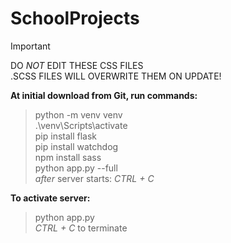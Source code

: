# SchoolProjects

> [!IMPORTANT]
> DO _NOT_ EDIT THESE CSS FILES \
> .SCSS FILES WILL OVERWRITE THEM ON UPDATE!


__At initial download from Git, run commands:__
> python -m venv venv \
> .\venv\Scripts\activate \
> pip install flask \
> pip install watchdog \
> npm install sass \
> python app.py --full \
> _after_ server starts: _CTRL + C_


__To activate server:__
> python app.py \
> _CTRL + C_ to terminate


